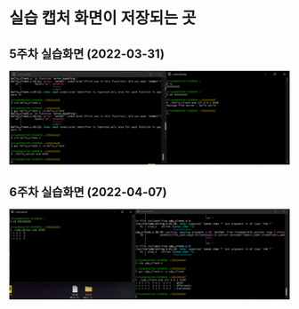 # 실습 캡처 화면이 저장되는 곳

## 5주차 실습화면 (2022-03-31)
<img width="" height="" src=5주차실습화면.png></img>

## 6주차 실습화면 (2022-04-07)
<img width="" height="" src=6주차_과제.png></img>
